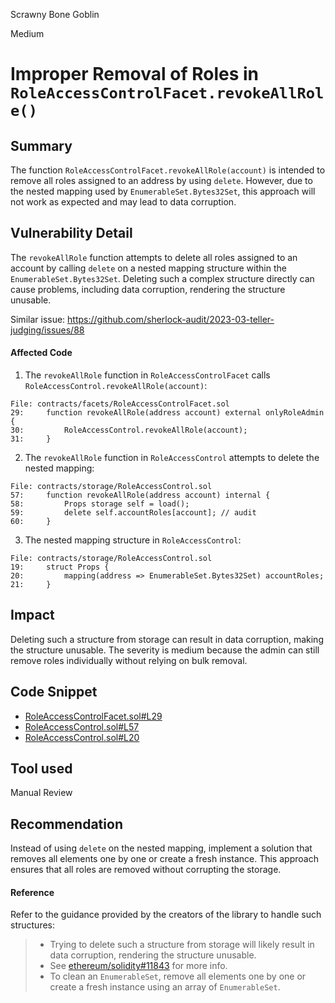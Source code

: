 Scrawny Bone Goblin

Medium

# Improper Removal of Roles in `RoleAccessControlFacet.revokeAllRole()`

## Summary

The function `RoleAccessControlFacet.revokeAllRole(account)` is intended to remove all roles assigned to an address by using `delete`. However, due to the nested mapping used by `EnumerableSet.Bytes32Set`, this approach will not work as expected and may lead to data corruption.

## Vulnerability Detail

The `revokeAllRole` function attempts to delete all roles assigned to an account by calling `delete` on a nested mapping structure within the `EnumerableSet.Bytes32Set`. Deleting such a complex structure directly can cause problems, including data corruption, rendering the structure unusable.

Similar issue: https://github.com/sherlock-audit/2023-03-teller-judging/issues/88

#### Affected Code

1. The `revokeAllRole` function in `RoleAccessControlFacet` calls `RoleAccessControl.revokeAllRole(account)`:
   
```solidity
File: contracts/facets/RoleAccessControlFacet.sol
29:     function revokeAllRole(address account) external onlyRoleAdmin {
30:         RoleAccessControl.revokeAllRole(account);
31:     }
```

2. The `revokeAllRole` function in `RoleAccessControl` attempts to delete the nested mapping:

```solidity
File: contracts/storage/RoleAccessControl.sol
57:     function revokeAllRole(address account) internal {
58:         Props storage self = load();
59:         delete self.accountRoles[account]; // audit
60:     }
```

3. The nested mapping structure in `RoleAccessControl`:

```solidity
File: contracts/storage/RoleAccessControl.sol
19:     struct Props {
20:         mapping(address => EnumerableSet.Bytes32Set) accountRoles;
21:     }
```

## Impact

Deleting such a structure from storage can result in data corruption, making the structure unusable. The severity is medium because the admin can still remove roles individually without relying on bulk removal.

## Code Snippet

- [RoleAccessControlFacet.sol#L29](https://github.com/sherlock-audit/2024-05-elfi-protocol/blob/8a1a01804a7de7f73a04d794bf6b8104528681ad/elfi-perp-contracts/contracts/facets/RoleAccessControlFacet.sol#L29)
- [RoleAccessControl.sol#L57](https://github.com/sherlock-audit/2024-05-elfi-protocol/blob/8a1a01804a7de7f73a04d794bf6b8104528681ad/elfi-perp-contracts/contracts/storage/RoleAccessControl.sol#L57)
- [RoleAccessControl.sol#L20](https://github.com/sherlock-audit/2024-05-elfi-protocol/blob/8a1a01804a7de7f73a04d794bf6b8104528681ad/elfi-perp-contracts/contracts/storage/RoleAccessControl.sol#L20)

## Tool used

Manual Review

## Recommendation

Instead of using `delete` on the nested mapping, implement a solution that removes all elements one by one or create a fresh instance.
This approach ensures that all roles are removed without corrupting the storage.

#### Reference

Refer to the guidance provided by the creators of the library to handle such structures:
 
> * Trying to delete such a structure from storage will likely result in data corruption, rendering the structure unusable.
> * See [ethereum/solidity#11843](https://github.com/ethereum/solidity/pull/11843) for more info.
> * To clean an `EnumerableSet`, remove all elements one by one or create a fresh instance using an array of `EnumerableSet`.
